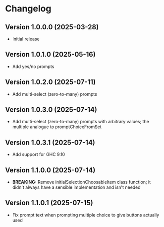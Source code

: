 # Changelog

## Version 1.0.0.0 (2025-03-28)

* Initial release

## Version 1.0.1.0 (2025-05-16)

* Add yes/no prompts

## Version 1.0.2.0 (2025-07-11)

* Add multi-select (zero-to-many) prompts

## Version 1.0.3.0 (2025-07-14)

* Add multi-select (zero-to-many) prompts with arbitrary values; the multiple analogue to promptChoiceFromSet

## Version 1.0.3.1 (2025-07-14)

* Add support for GHC 9.10

## Version 1.1.0.0 (2025-07-14)

* **BREAKING:** Remove initialSelectionChoosableItem class function; it didn't always have a sensible implementation and isn't needed

## Version 1.1.0.1 (2025-07-15)

* Fix prompt text when prompting multiple choice to give buttons actually used

